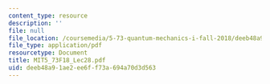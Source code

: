```yaml
---
content_type: resource
description: ''
file: null
file_location: /coursemedia/5-73-quantum-mechanics-i-fall-2018/deeb48a91ae2ee6ff73a694a70d3d563_MIT5_73F18_Lec28.pdf
file_type: application/pdf
resourcetype: Document
title: MIT5_73F18_Lec28.pdf
uid: deeb48a9-1ae2-ee6f-f73a-694a70d3d563
---
```

